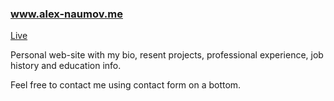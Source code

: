 ### www.alex-naumov.me

[Live](http://alex-naumov.me)

Personal web-site with my bio, resent projects, professional experience, job history and education info.

Feel free to contact me using contact form on a bottom.

